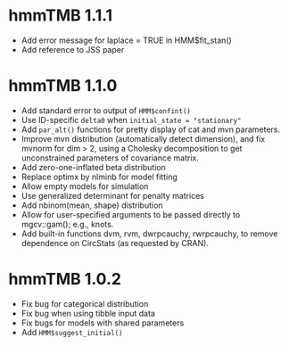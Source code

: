 
# hmmTMB 1.1.1

- Add error message for laplace = TRUE in HMM$fit_stan()
- Add reference to JSS paper

# hmmTMB 1.1.0

- Add standard error to output of `HMM$confint()`
- Use ID-specific `delta0` when `initial_state = "stationary"`
- Add `par_alt()` functions for pretty display of cat and mvn parameters.
- Improve mvn distribution (automatically detect dimension), and fix mvnorm for dim > 2, using a Cholesky decomposition to get unconstrained parameters of covariance matrix.
- Add zero-one-inflated beta distribution
- Replace optimx by nlminb for model fitting
- Allow empty models for simulation
- Use generalized determinant for penalty matrices 
- Add nbinom(mean, shape) distribution
- Allow for user-specified arguments to be passed directly to mgcv::gam(); e.g., knots.
- Add built-in functions dvm, rvm, dwrpcauchy, rwrpcauchy, to remove dependence on CircStats (as requested by CRAN).

# hmmTMB 1.0.2

- Fix bug for categorical distribution
- Fix bug when using tibble input data
- Fix bugs for models with shared parameters
- Add `HMM$suggest_initial()`
